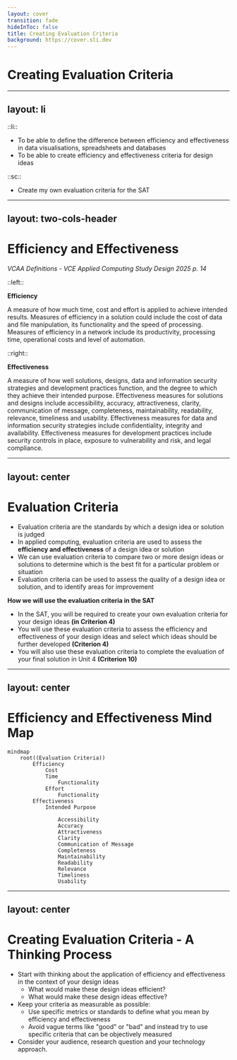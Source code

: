 ```yaml
---
layout: cover
transition: fade
hideInToc: false
title: Creating Evaluation Criteria
background: https://cover.sli.dev
---
```


# Creating Evaluation Criteria

---
layout: li
---

::li::
- To be able to define the difference between efficiency and effectiveness in data visualisations, spreadsheets and databases
- To be able to create efficiency and effectiveness criteria for design ideas

::sc::
- Create my own evaluation criteria for the SAT

---
layout: two-cols-header
---

# Efficiency and Effectiveness

*VCAA Definitions - VCE Applied Computing Study Design 2025 p. 14*

::left::

<div class="note">

**Efficiency**

A measure of how much time, cost and effort is applied to achieve intended results. <span v-mark.highlight.purple> Measures of efficiency in a solution could include the cost of data and file manipulation, its functionality and the speed of processing. </span> Measures of efficiency in a network include its productivity, processing time, operational costs and level of automation.

</div>

::right::

<div class="note">

**Effectiveness**

A measure of how well solutions, designs, data and information security strategies and development practices function, and the degree to which they achieve their intended purpose. <span v-mark.highlight.purple>Effectiveness measures for solutions and designs include accessibility, accuracy, attractiveness, clarity, communication of message, completeness, maintainability, readability, relevance, timeliness and usability.</span> Effectiveness measures for data and information security strategies include confidentiality, integrity and availability. Effectiveness measures for development practices include security controls in place, exposure to vulnerability and risk, and legal compliance.

</div>

---
layout: center
---

# Evaluation Criteria

- Evaluation criteria are the standards by which a design idea or solution is judged
- In applied computing, evaluation criteria are used to assess the **efficiency and effectiveness** of a design idea or solution
- We can use evaluation criteria to compare two or more design ideas or solutions to determine which is the best fit for a particular problem or situation
- Evaluation criteria can be used to assess the quality of a design idea or solution, and to identify areas for improvement

<div class="note">

**How we will use the evaluation criteria in the SAT**
- In the SAT, you will be required to create your own evaluation criteria for your design ideas **(in Criterion 4)**
- You will use these evaluation criteria to assess the efficiency and effectiveness of your design ideas and select which ideas should be further developed **(Criterion 4)**
- You will also use these evaluation criteria to complete the evaluation of your final solution in Unit 4 **(Criterion 10)**

</div>

---
layout: center
---

# Efficiency and Effectiveness Mind Map

```mermaid
mindmap
    root((Evaluation Criteria))
        Efficiency
            Cost
            Time
                Functionality
            Effort
                Functionality
        Effectiveness
            Intended Purpose

                Accessibility
                Accuracy
                Attractiveness
                Clarity
                Communication of Message
                Completeness
                Maintainability
                Readability
                Relevance
                Timeliness
                Usability
```
---
layout: center
---
# Creating Evaluation Criteria - A Thinking Process

- Start with thinking about the application of efficiency and effectiveness in the context of your design ideas
    - What would make these design ideas efficient?
    - What would make these design ideas effective?
- Keep your criteria as measurable as possible:
    - Use specific metrics or standards to define what you mean by efficiency and effectiveness
    - Avoid vague terms like "good" or "bad" and instead try to use specific criteria that can be objectively measured
- Consider your audience, research question and your technology approach. 